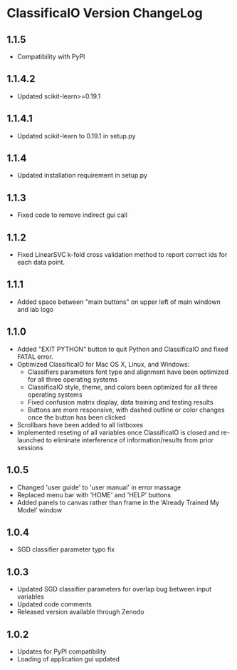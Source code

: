 #  ClassificaIO Version ChangeLog
## 1.1.5
* Compatibility with PyPI
  
## 1.1.4.2
* Updated scikit-learn>=0.19.1
  
## 1.1.4.1
* Updated scikit-learn to 0.19.1 in setup.py
  
## 1.1.4
* Updated installation requirement in setup.py  

## 1.1.3
* Fixed code to remove indirect gui call

## 1.1.2
* Fixed LinearSVC k-fold cross validation method to report correct ids for each data point.

## 1.1.1
* Added space between "main buttons" on upper left of main windown and lab logo

## 1.1.0
* Added "EXIT PYTHON" button to quit Python and ClassificaIO and fixed FATAL error.
* Optimized ClassificaIO for Mac OS X, Linux, and Windows:
    * Classifiers parameters font type and alignment have been optimized for all three operating systems
    * ClassificaIO style, theme, and colors been optimized for all three operating systems
    * Fixed confusion matrix display, data training and testing results
    * Buttons are more responsive, with dashed outline or color changes once the button has been clicked
* Scrollbars have been added to all listboxes
* Implemented reseting of all variables once ClassificaIO is closed and re-launched to eliminate interference of information/results from prior sessions


## 1.0.5
* Changed 'user guide' to 'user manual' in error massage
* Replaced menu bar with 'HOME' and 'HELP' buttons
* Added panels to canvas rather than frame in the ‘Already Trained My Model’ window

## 1.0.4
* SGD classifier parameter typo fix

## 1.0.3
* Updated SGD classifier parameters for overlap bug between input variables
* Updated code comments
* Released version available through Zenodo
## 1.0.2
* Updates for PyPI compatibility
* Loading of application gui updated
